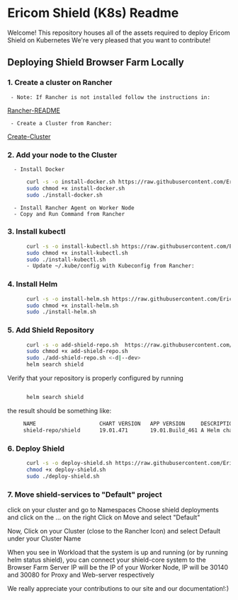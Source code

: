 # Ericom Shield (K8s) Readme

Welcome! This repository houses all of the assets required to deploy Ericom Shield on Kubernetes
We're very pleased that you want to contribute!

## Deploying Shield Browser Farm Locally

### 1. Create a cluster on Rancher

     - Note: If Rancher is not installed follow the instructions in:

[Rancher-README](https://github.com/EricomSoftwareLtd/Shield/Kube/blob/master/Rancher-README.md)

     - Create a Cluster from Rancher:
[Create-Cluster](https://github.com/EricomSoftwareLtd/Shield/Kube/blob/master/Rancher-README.md#3-create-your-cluster)

### 2. Add your node to the Cluster

      - Install Docker

```bash
      curl -s -o install-docker.sh https://raw.githubusercontent.com/EricomSoftwareLtd/Shield/Kube/Dev/scripts/install-docker.sh
      sudo chmod +x install-docker.sh
      sudo ./install-docker.sh
```

      - Install Rancher Agent on Worker Node
      - Copy and Run Command from Rancher

### 3. Install kubectl

```bash
      curl -s -o install-kubectl.sh https://raw.githubusercontent.com/EricomSoftwareLtd/Shield/Kube/Dev/scripts/install-kubectl.sh
      sudo chmod +x install-kubectl.sh
      sudo ./install-kubectl.sh
      - Update ~/.kube/config with Kubeconfig from Rancher:
```

### 4. Install Helm

```bash
      curl -s -o install-helm.sh https://raw.githubusercontent.com/EricomSoftwareLtd/Shield/Kube/Dev/scripts/install-helm.sh
      sudo chmod +x install-helm.sh
      sudo ./install-helm.sh
```

### 5. Add Shield Repository

```bash
      curl -s -o add-shield-repo.sh  https://raw.githubusercontent.com/EricomSoftwareLtd/Shield/Kube/Dev/scripts/add-shield-repo.sh
      sudo chmod +x add-shield-repo.sh
      sudo ./add-shield-repo.sh <-d|--dev>
      helm search shield
```

Verify that your repository is properly configured by running

```bash

      helm search shield
```

the result should be something like:

```bash
     NAME                    CHART VERSION   APP VERSION     DESCRIPTION
     shield-repo/shield      19.01.471       19.01.Build_461 A Helm chart for installing Ericom Shield for Kubernetes
```

### 6. Deploy Shield

```bash
      curl -s -o deploy-shield.sh https://raw.githubusercontent.com/EricomSoftwareLtd/Shield/Kube/Dev/scripts/deploy-shield.sh
      chmod +x deploy-shield.sh
      sudo ./deploy-shield.sh
```

### 7. Move shield-services to "Default" project

click on your cluster and go to Namespaces
Choose shield deployments and click on the ... on the right
Click on Move and select "Default"

Now, Click on your Cluster (close to the Rancher Icon) and select Default under your Cluster Name

When you see in Workload that the system is up and running (or by running helm status shield),
you can connect your shield-core system to the Browser Farm
Server IP will be the IP of your Worker Node, IP will be 30140 and 30080 for Proxy and Web-server respectively


We really appreciate your contributions to our site and our documentation!:)
